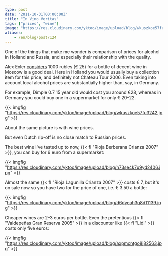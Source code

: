 ```yaml
---
type: post
date: "2011-10-31T00:00:00Z"
title: "In Vino Veritas"
tags: ["prices", "wine"]
image: "https://res.cloudinary.com/yktoo/image/upload/blog/wkuszkoe57fu3242.jpg"
aliases:
    - /en/blog/post/124
---
```


One of the things that make me wonder is comparison of prices for alcohol in Holland and Russia, and especially their relationship with the quality.

Alex Exler [considers](http://exler.ru/blog/item/10711/) 1000 rubles (€ 25) for a bottle of decent wine in Moscow is a good deal. Here in Holland you would usually buy a collection item for this price, and definitely not Chateau Tour 2006. Even taking into account local alcohol prices are substantially higher than, say, in Germany.

<!--more-->

For example, Dimple 0.7 15 year old would cost you around €28, whereas in Germany you could buy one in a supermarket for only € 20­­–22.

{{< imgfig "https://res.cloudinary.com/yktoo/image/upload/blog/wkuszkoe57fu3242.jpg" >}}

About the same picture is with wine prices.

But even Dutch rip-off is no close match to Russian prices.

The best wine I've tasted up to now, {{< fl "Rioja Berberana Crianza 2007" >}}, you can buy for 6 euro from a supermarket:

{{< imgfig "https://res.cloudinary.com/yktoo/image/upload/blog/h73se4k7u9yd2406.jpg" >}}

Almost the same {{< fl "Rioja Lagunilla Crianza 2007" >}} costs € 7, but it's on sale now so you have two for the price of one, i.e. € 3.50 a bottle:

{{< imgfig "https://res.cloudinary.com/yktoo/image/upload/blog/d6dyeah3q8d11139.jpg" >}}

Cheaper wines are 2–3 euros per bottle. Even the pretentious {{< fl "Valdepeñas Gran Reserva 2005" >}} in a discounter like {{< fl "Lidl" >}} costs only five euros:

{{< imgfig "https://res.cloudinary.com/yktoo/image/upload/blog/axpmcntgo8j82563.jpg" >}}
